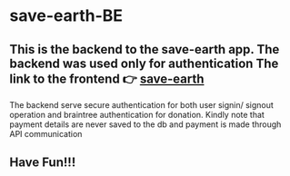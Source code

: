 # save-earth-BE
This is the backend to the save-earth app. The backend was used only for authentication
The link to the frontend 👉 [save-earth](https://github.com/Bayurzx/save-earth) 
---

The backend serve secure authentication for both user signin/ signout operation and braintree authentication for donation. Kindly note that payment details are never saved to the db and payment is made through API communication

## Have Fun!!!
